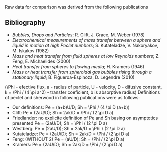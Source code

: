 Raw data for comparison was derived from the following publications

Bibliography
------------
 - *Bubbles, Drops and Particles*; R. Clift, J. Grace, M. Weber (1978)
 - *Electrochemical measurements of mass transfer between a sphere and liquid in motion at high Peclet numbers*; S. Kutateladze, V. Nakoryakov, M. Iskakov (1982)
 - *Mass and heat transfer from fluid spheres at low Reynolds numbers*; Z. Feng, E. Michaelides (2000)
 - *Heat transfer from spheres to flowing media*; H. Kramers (1946)
 - *Mass or heat transfer from spheroidal gas bubbles rising through a stationary liquid*; B. Figueroa-Espinoza, D. Legendre (2010)

(\Phi - efective flux, a - radius of particle, U - velocity, D - difusive constant, k = \Phi / (4 \pi a^2) - transfer coeficient, b is absorptive radius)
Definitions of peclet and sherwood in following publications were as follows:

 - Our definitions: Pe = (a+b)U/D;  Sh = \Phi / (4 \pi D (a+b))
 - Clift: Pe = (2aU/D); Sh = 2ak/D = \Phi / (2 \pi D a) 
 - Friedlander: no explicite definition of Pe and Sh basing on asymptotics presented Pe = (2aU/D); Sh =  \Phi / (2 \pi D a)
 - Westberg: Pe = (2aU/D); Sh = 2ak/D = \Phi / (2 \pi D a) 
 - Kutateladze: Pe = (2aU/D); Sh = 2ak/D = \Phi / (2 \pi D a) 
 - Feng: (WITHOUT 2) Pe = (aU/D); Sh =  \Phi / (2 \pi D a)
 - Kramers: Pe = (2aU/D); Sh = 2ak/D = \Phi / (2 \pi D a)